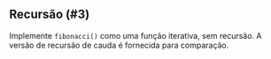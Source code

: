 ## Recursão (#3)

Implemente `fibonacci()` como uma função iterativa, sem recursão. A versão de recursão de cauda é fornecida para comparação.